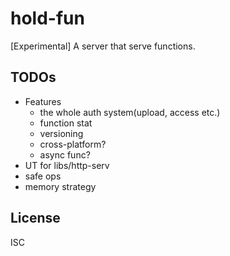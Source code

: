 # hold-fun

[Experimental] A server that serve functions.

## TODOs

+ Features
    + the whole auth system(upload, access etc.)
    + function stat
    + versioning
    + cross-platform?
    + async func?
+ UT for libs/http-serv
+ safe ops
+ memory strategy

## License

ISC